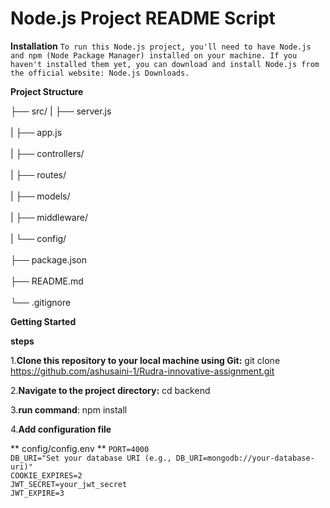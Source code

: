 # Node.js Project README Script

**Installation**
`To run this Node.js project, you'll need to have Node.js and npm (Node Package Manager) installed on your machine. If you haven't installed them yet, you can download and install Node.js from the official website: Node.js Downloads.`

**Project Structure**

  ├── src/
  |   ├── server.js    <br>      
  |   ├── app.js       <br>     
  |   ├── controllers/ <br>      
  |   ├── routes/      <br>     
  |   ├── models/     <br>     
  |   ├── middleware/ <br>     
  |   └── config/     <br>     
  ├── package.json    <br>     
  ├── README.md      <br>      
  └── .gitignore    <br>        


**Getting Started**

**steps**


1.**Clone this repository to your local machine using Git:**
git clone https://github.com/ashusaini-1/Rudra-innovative-assignment.git

2.**Navigate to the project directory:**
  cd backend
 
3.**run command**:
  npm install

4.**Add configuration file**

** config/config.env **
 `PORT=4000`<br>
 `DB_URI="Set your database URI (e.g., DB_URI=mongodb://your-database-uri)"`<br>
 `COOKIE_EXPIRES=2`<br>
 `JWT_SECRET=your_jwt_secret`<br>
 `JWT_EXPIRE=3`<br>



